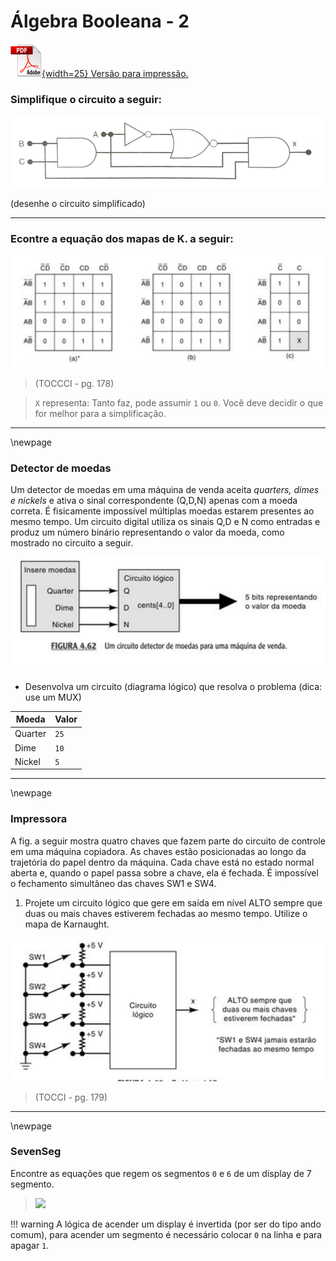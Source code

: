 # Álgebra Booleana - 2

[![](figs/pdf.png){width=25} Versão para impressão.](https://github.com/Insper/Z01.1/raw/master/Exercicios/Exercicio-Algebra-Booleana-2.pdf) 

### Simplifique o circuito a seguir:

![](figs/Exercicios/AlgebraBooleana-circuito-2.png)

(desenhe o circuito simplificado)

------------------------

### Econtre a equação dos mapas de K. a seguir:

![TOCCI - pg. 178](figs/Exercicios/AlgebraBooleana-mapasK-Tocci-178.png)

> (TOCCCI - pg. 178)


> `X` representa: Tanto faz, pode assumir `1` ou `0`. Você deve decidir o que for melhor para a simplificação.

------------------------

\newpage

### Detector de moedas

Um detector de moedas em uma máquina de venda aceita *quarters, dimes e nickels* e ativa o sinal correspondente (Q,D,N) apenas com a moeda correta. É fisicamente impossível múltiplas moedas estarem presentes ao mesmo tempo. Um circuito digital utiliza os sinais Q,D e N como entradas e produz um número binário representando o valor da moeda, como mostrado no circuito a seguir.


![TOCCI - pg. 178](figs/Exercicios/AlgebraBooleana-moeda-Tocci-174.png)

- Desenvolva um circuito (diagrama lógico) que resolva o problema (dica: use um MUX)

| Moeda   | Valor  |
| -----   | ------ |
| Quarter | `25`   |
| Dime    | `10`   |
| Nickel  | `5`    |

------------------------

\newpage

### Impressora

A fig. a seguir mostra quatro chaves que fazem parte do circuito de controle em uma máquina copiadora. As chaves estão posicionadas ao longo da trajetória do papel dentro da máquina. Cada chave está no estado normal aberta e, quando o papel passa sobre a chave, ela é fechada. É impossível o fechamento simultâneo das chaves SW1 e SW4. 

1. Projete um circuito lógico que gere em saída em nível ALTO sempre que duas ou mais chaves estiverem fechadas ao mesmo tempo. Utilize o mapa de Karnaught.

![TOCCI - pg. 179](figs/Exercicios/AlgebraBooleana-impressora-Tocci-179.png)

> (TOCCI - pg. 179)

-----------------------

\newpage

### SevenSeg

Encontre as equações que regem os segmentos `0` e `6` de um display de 7 segmento.

> ![](https://raw.githubusercontent.com/Insper/Z01.1/master/docs-src/figs/C-LogiComb/7seg-manual.png)


!!! warning
    A lógica de acender um display é invertida (por ser do tipo ando comum), para acender um segmento é necessário colocar `0` na linha e para apagar `1`.
